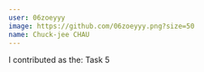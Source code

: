 ```yaml
---
user: 06zoeyyy
image: https://github.com/06zoeyyy.png?size=50
name: Chuck-jee CHAU
---
```

I contributed as the: Task 5

<!-- 
Note: Please put down your own information, and register your real contribution. Check the md syntax and DO NOT set up a table...
-->
